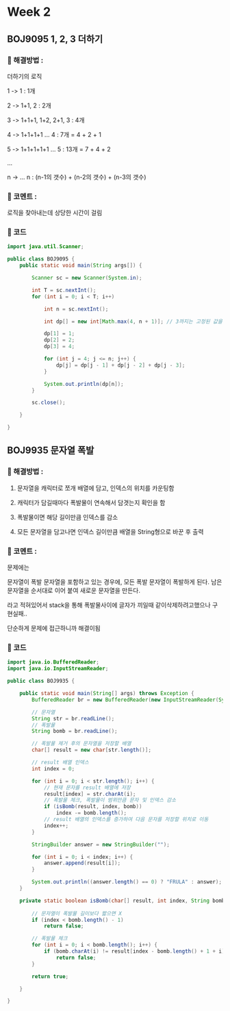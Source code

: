 # Week 2
## BOJ9095 1, 2, 3 더하기
### 🎈 해결방법 :

더하기의 로직

1 -> 1 : 1개

2 -> 1+1, 2 : 2개

3 -> 1+1+1, 1+2, 2+1, 3 : 4개

4 -> 1+1+1+1 ... 4 : 7개 = 4 + 2 + 1

5 -> 1+1+1+1+1 ... 5 : 13개 = 7 + 4 + 2 

...

n -> ... n : (n-1의 갯수) + (n-2의 갯수) + (n-3의 갯수)


### 💬 코멘트 :

로직을 찾아내는데 상당한 시간이 걸림

### 📄 코드
```java
import java.util.Scanner;

public class BOJ9095 {
	public static void main(String args[]) {

		Scanner sc = new Scanner(System.in);

		int T = sc.nextInt();
		for (int i = 0; i < T; i++) 

			int n = sc.nextInt();

			int dp[] = new int[Math.max(4, n + 1)]; // 3까지는 고정된 값을 입력하기 위해 4를 기본값으로 줌.

			dp[1] = 1;
			dp[2] = 2;
			dp[3] = 4;

			for (int j = 4; j <= n; j++) {
				dp[j] = dp[j - 1] + dp[j - 2] + dp[j - 3];
			}

			System.out.println(dp[n]);
		}

		sc.close();

	}

}
```

## BOJ9935 문자열 폭발
### 🎈 해결방법 :
<!-- 해결 방법 -->

1. 문자열을 캐릭터로 쪼개 배열에 담고, 인덱스의 위치를 카운팅함

2. 캐릭터가 담길때마다 폭발물이 연속해서 담겻는지 확인을 함

3. 폭발물이면 해당 길이만큼 인덱스를 감소

4. 모든 문자열을 담고나면 인덱스 길이만큼 배열을 String형으로 바꾼 후 출력

### 💬 코멘트 :
<!-- 문제에 대한 코멘트 작성 -->

문제에는 

문자열이 폭발 문자열을 포함하고 있는 경우에, 모든 폭발 문자열이 폭발하게 된다. 남은 문자열을 순서대로 이어 붙여 새로운 문자열을 만든다.

라고 적혀있어서
stack을 통해 폭발물사이에 글자가 끼일때 같이삭제하려고했으나 구현실패..

단순하게 문제에 접근하니까 해결이됨



### 📄 코드
```java
import java.io.BufferedReader;
import java.io.InputStreamReader;

public class BOJ9935 {

	public static void main(String[] args) throws Exception {
		BufferedReader br = new BufferedReader(new InputStreamReader(System.in));

		// 문자열
		String str = br.readLine();
		// 폭발물
		String bomb = br.readLine();

		// 폭발물 제거 후의 문자열을 저장할 배열
		char[] result = new char[str.length()];

		// result 배열 인덱스
		int index = 0;

		for (int i = 0; i < str.length(); i++) {
			// 현재 문자를 result 배열에 저장
			result[index] = str.charAt(i);
			// 폭발물 체크, 폭발물이 범위만큼 문자 및 인덱스 감소
			if (isBomb(result, index, bomb))
				index -= bomb.length();
			// result 배열의 인덱스를 증가하여 다음 문자를 저장할 위치로 이동
			index++;
		}

		StringBuilder answer = new StringBuilder("");

		for (int i = 0; i < index; i++) {
			answer.append(result[i]);
		}

		System.out.println((answer.length() == 0) ? "FRULA" : answer);
	}

	private static boolean isBomb(char[] result, int index, String bomb) {
		
		// 문자열이 폭발물 길이보다 짧으면 X
		if (index < bomb.length() - 1)
			return false;

		// 폭발물 체크
		for (int i = 0; i < bomb.length(); i++) {
			if (bomb.charAt(i) != result[index - bomb.length() + 1 + i])
				return false;
		}

		return true;

	}

}
```

